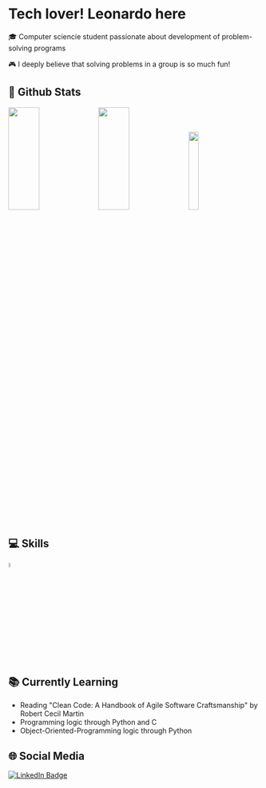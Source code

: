 # Tech lover! Leonardo here

🎓 Computer sciencie student passionate about development of problem-solving programs

🎮 I deeply believe that solving problems in a group is so much fun!

## 👾 Github Stats

<div align="left">
    <img width="35%" height="205px" src="https://github-readme-stats.vercel.app/api?username=leonardocassauara&show_icons=true&theme=dark">
    <img width="35%" height="205px" src="https://github-readme-stats.vercel.app/api/top-langs/?username=leonardocassauara&layout=compact&theme=dark">
    <img width="20%" src="https://i.imgur.com/Rk5AiUp.png">
</div>

## 💻 Skills

<div>
  <img src="https://camo.githubusercontent.com/dd8b0601cdfefe534a6a26f4c29c7f8a5fcfc315002655f519c73121f7bad8bc/68747470733a2f2f63646e2e6a7364656c6976722e6e65742f67682f64657669636f6e732f64657669636f6e2f69636f6e732f707974686f6e2f707974686f6e2d6f726967696e616c2e737667" width="5%" height="5%">
</div>

## 📚 Currently Learning

  * Reading "Clean Code: A Handbook of Agile Software Craftsmanship" by Robert Cecil Martin
  * Programming logic through Python and C
  * Object-Oriented-Programming logic through Python

## 🌐 Social Media

<div id="badges">
  <a href="https://www.linkedin.com/in/leonardo-cassauara-maia-b6228b214">
    <img src="https://img.shields.io/badge/LinkedIn-blue?style=for-the-badge&logo=linkedin&logoColor=white" alt="LinkedIn Badge"/>
  </a>
</div>
